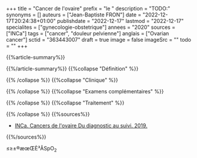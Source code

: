 +++
title = "Cancer de l'ovaire"
prefix = "le "
description = "TODO:"
synonyms = []
auteurs = ["Jean-Baptiste FRON"]
date = "2022-12-17T20:24:38+01:00"
publishdate = "2022-12-17"
lastmod = "2022-12-17"
specialites = ["gynecologie-obstetrique"]
annees = "2020"
sources = ["INCa"]
tags = ["cancer", "douleur pelvienne"]
anglais = ["Ovarian cancer"]
sctid = "363443007"
draft = true
image = false
imageSrc = ""
todo = ""
+++

{{%article-summary%}}



{{%/article-summary%}}
{{%collapse "Définition" %}}



{{% /collapse %}}
{{%collapse "Clinique" %}}


{{% /collapse %}}
{{%collapse "Examens complémentaires" %}}


{{% /collapse %}}
{{%collapse "Traitement" %}}


{{% /collapse %}}
{{%sources%}}

- [INCa. Cancers de l'ovaire Du diagnostic au suivi. 2019.]()

{{%/sources%}}

≤≥±®æœŒÈ³ÂSpO<sub>2</sub>
